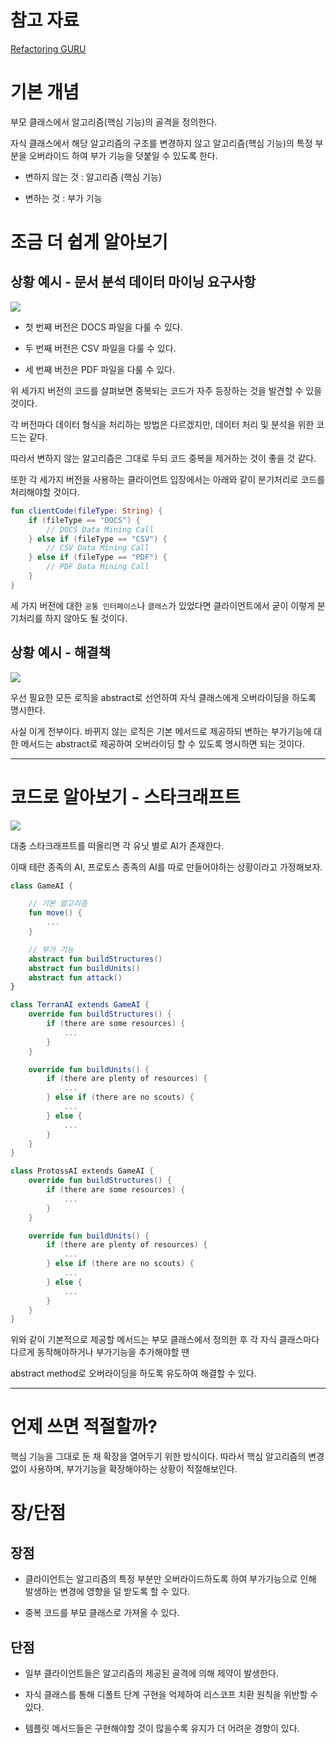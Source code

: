 # 참고 자료

[Refactoring GURU](https://refactoring.guru/ko/design-patterns/template-method)

# 기본 개념

부모 클래스에서 알고리즘(핵심 기능)의 골격을 정의한다.

자식 클래스에서 해당 알고리즘의 구조를 변경하지 않고 알고리즘(핵심 기능)의 특정 부분을 오버라이드 하여 부가 기능을 덧붙일 수 있도록 한다.

- 변하지 않는 것 : 알고리즘 (핵심 기능)

- 변하는 것 : 부가 기능

# 조금 더 쉽게 알아보기

## 상황 예시 - 문서 분석 데이터 마이닝 요구사항

![](https://refactoring.guru/images/patterns/diagrams/template-method/problem-2x.png?id=fc8b434afec7b6135043d0d2f48189f0)

- 첫 번째 버전은 DOCS 파일을 다룰 수 있다.

- 두 번째 버전은 CSV 파일을 다룰 수 있다.

- 세 번째 버전은 PDF 파일을 다룰 수 있다.

위 세가지 버전의 코드를 살펴보면 중복되는 코드가 자주 등장하는 것을 발견할 수 있을 것이다.

각 버전마다 데이터 형식을 처리하는 방법은 다르겠지만, 데이터 처리 및 분석을 위한 코드는 같다.

따라서 변하지 않는 알고리즘은 그대로 두되 코드 중복을 제거하는 것이 좋을 것 같다.

또한 각 세가지 버전을 사용하는 클라이언트 입장에서는 아래와 같이 분기처리로 코드를 처리해야할 것이다.

```kotlin
fun clientCode(fileType: String) {
    if (fileType == "DOCS") {
        // DOCS Data Mining Call
    } else if (fileType == "CSV") {
        // CSV Data Mining Call
    } else if (fileType == "PDF") {
        // PDF Data Mining Call
    }
}
```

세 가지 버전에 대한 `공통 인터페이스`나 `클래스`가 있었다면 클라이언트에서 굳이 이렇게 분기처리를 하지 않아도 될 것이다.

## 상황 예시 - 해결책

![](https://refactoring.guru/images/patterns/diagrams/template-method/solution-ko-2x.png?id=100524477c04daae219a201c35478ea2)

우선 필요한 모든 로직을 abstract로 선언하여 자식 클래스에게 오버라이딩을 하도록 명시한다.

사실 이게 전부이다. 바뀌지 않는 로직은 기본 메서드로 제공하되 변하는 부가기능에 대한 메서드는 abstract로 제공하여 오버라이딩 할 수 있도록 명시하면 되는 것이다.

---

# 코드로 알아보기 - 스타크래프트

![](https://refactoring.guru/images/patterns/diagrams/template-method/example-2x.png?id=d8b309659c4b722237ec97733da935bd)

대충 스타크래프트를 떠올리면 각 유닛 별로 AI가 존재한다.

이때 테란 종족의 AI, 프로토스 종족의 AI를 따로 만들어야하는 상황이라고 가정해보자.

```kotlin
class GameAI {

    // 기본 알고리즘
    fun move() {
        ...
    }

    // 부가 기능
    abstract fun buildStructures()
    abstract fun buildUnits()
    abstract fun attack()
}

class TerranAI extends GameAI {
    override fun buildStructures() {
        if (there are some resources) {
            ...
        }
    }

    override fun buildUnits() {
        if (there are plenty of resources) {
            ...
        } else if (there are no scouts) {
            ...
        } else {
            ...
        }
    }
}

class ProtossAI extends GameAI {
    override fun buildStructures() {
        if (there are some resources) {
            ...
        }
    }

    override fun buildUnits() {
        if (there are plenty of resources) {
            ...
        } else if (there are no scouts) {
            ...
        } else {
            ...
        }
    }
}
```

위와 같이 기본적으로 제공할 메서드는 부모 클래스에서 정의한 후 각 자식 클래스마다 다르게 동작해야하거나 부가기능을 추가해야할 땐

abstract method로 오버라이딩을 하도록 유도하여 해결할 수 있다.

---

# 언제 쓰면 적절할까?

핵심 기능을 그대로 둔 채 확장을 열어두기 위한 방식이다. 따라서 핵심 알고리즘의 변경 없이 사용하며, 부가기능을 확장해야하는 상황이 적절해보인다.

# 장/단점

## 장점

- 클라이언트는 알고리즘의 특정 부분만 오버라이드하도록 하여 부가기능으로 인해 발생하는 변경에 영향을 덜 받도록 할 수 있다.

- 중복 코드를 부모 클래스로 가져올 수 있다.

## 단점

- 일부 클라이언트들은 알고리즘의 제공된 골격에 의해 제약이 발생한다.

- 자식 클래스를 통해 디폴트 단계 구현을 억제하여 리스코프 치환 원칙을 위반할 수 있다.

- 템플릿 메서드들은 구현해야할 것이 많을수록 유지가 더 어려운 경향이 있다.